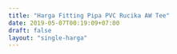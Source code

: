 ```yaml
---
title: "Harga Fitting Pipa PVC Rucika AW Tee"
date: 2019-05-07T00:19:09+07:00
draft: false
layout: "single-harga"
---
```


